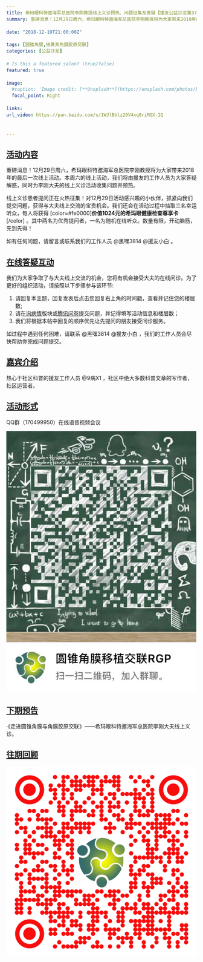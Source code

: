 ```yaml
---
title: 希玛眼科特邀海军总医院李刚教授线上义诊预热、问题征集及答疑【援友公益沙龙第37期】
summary: 重磅消息！12月29日周六，希玛眼科特邀海军总医院李刚教授将为大家带来2018年的最后一次线上活动。本周六的线上活动，我们将由援友的工作人员为大家答疑解惑，同时为李刚大夫的线上义诊活动收集问题并预热。

date: "2018-12-19T21:00:00Z"

tags: [圆锥角膜,核黄素角膜胶原交联]
categories: [公益沙龙]

# Is this a featured salon? (true/false)
featured: true

image:
  #caption: 'Image credit: [**Unsplash**](https://unsplash.com/photos/bzdhc5b3Bxs)'
  focal_point: Right

links:
url_video: https://pan.baidu.com/s/1WJlBblz20V4xq8riMGX-IQ


---
```


<a name="content"></a>
## [活动内容](#content)
重磅消息！12月29日周六，希玛眼科特邀海军总医院李刚教授将为大家带来2018年的最后一次线上活动。本周六的线上活动，我们将由援友的工作人员为大家答疑解惑，同时为李刚大夫的线上义诊活动收集问题并预热。

线上义诊患者提问正在火热征集！对12月29日活动感兴趣的小伙伴，抓紧向我们提交问题，获得与大夫线上交流的宝贵机会。我们还会在活动过程中抽取三名幸运听众，每人将获得 [color=#fe0000]**价值1024元的希玛眼健康检查尊享卡**[/color] 。其中两名为优秀提问者，一名为随机在线听众。数量有限，开动脑筋，先到先得！

如有任何问题，请留言或联系我们的工作人员 @黑嘿3814 @援友小白  。

<a name="interact"></a>
## [在线答疑互动](#interact)
我们为大家争取了与大夫线上交流的机会，您将有机会接受大夫的在线问诊。为了更好的组织活动，请按照以下步骤参与该环节:

1. 请回复本主题，回复发表后点击您回复右上角的时间戳，查看并记住您的楼层数;
2. 请在[询病情](https://yuanyou.site/c/ask/ask-diagnose)版块或[腾讯问卷](https://wj.qq.com/s/2829107/af79/)提交问题，并记得填写活动信息和楼层数；
3. 我们将根据本帖中回复的顺序优先让先提问的朋友接受问诊服务。

如过程中遇到任何困难，请联系 @黑嘿3814 @援友小白 ，我们的工作人员会尽快帮助你完成问题提交。


<a name="presenter"></a>
## [嘉宾介绍](#presenter)
热心于社区科普的援友工作人员 @9病X1 ，社区中绝大多数科普文章的写作者，社区运营者。

<a name="attend"></a>
## [活动形式](#attend)
QQ群（170499950）在线语音视频会议

![image](/img/38-3.png) 

 <a name="next"></a>
## [下期预告](#next)
·《走进圆锥角膜与角膜胶原交联》——希玛眼科特邀海军总医院李刚大夫线上义诊。

 <a name="previous"></a>
## [往期回顾](#previous)
![image](/img/38-4.png) 





